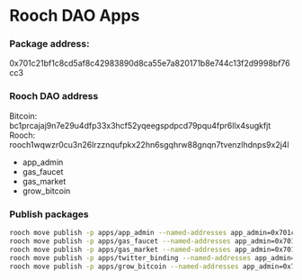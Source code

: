 # Rooch DAO Apps

### Package address: 

0x701c21bf1c8cd5af8c42983890d8ca55e7a820171b8e744c13f2d9998bf76cc3

### Rooch DAO address

Bitcoin: bc1prcajaj9n7e29u4dfp33x3hcf52yqeegspdpcd79pqu4fpr6llx4sugkfjt
Rooch: rooch1wqwzr0cu3n26lrzznqufpkx22hn6sgqhrw88gnqn7tvenzlhdnps9x2j4l


* app_admin
* gas_faucet
* gas_market
* grow_bitcoin

### Publish packages

```bash
rooch move publish -p apps/app_admin --named-addresses app_admin=0x701c21bf1c8cd5af8c42983890d8ca55e7a820171b8e744c13f2d9998bf76cc3
rooch move publish -p apps/gas_faucet --named-addresses app_admin=0x701c21bf1c8cd5af8c42983890d8ca55e7a820171b8e744c13f2d9998bf76cc3,gas_faucet=0x701c21bf1c8cd5af8c42983890d8ca55e7a820171b8e744c13f2d9998bf76cc3
rooch move publish -p apps/gas_market --named-addresses app_admin=0x701c21bf1c8cd5af8c42983890d8ca55e7a820171b8e744c13f2d9998bf76cc3,gas_market=0x701c21bf1c8cd5af8c42983890d8ca55e7a820171b8e744c13f2d9998bf76cc3
rooch move publish -p apps/twitter_binding --named-addresses app_admin=0x701c21bf1c8cd5af8c42983890d8ca55e7a820171b8e744c13f2d9998bf76cc3,twitter_binding=0x701c21bf1c8cd5af8c42983890d8ca55e7a820171b8e744c13f2d9998bf76cc3
rooch move publish -p apps/grow_bitcoin --named-addresses app_admin=0x701c21bf1c8cd5af8c42983890d8ca55e7a820171b8e744c13f2d9998bf76cc3,grow_bitcoin=0x701c21bf1c8cd5af8c42983890d8ca55e7a820171b8e744c13f2d9998bf76cc3
```
